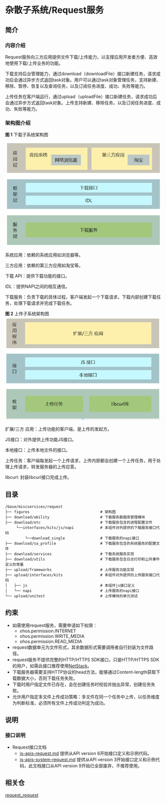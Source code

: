 

# 杂散子系统/Request服务
##  简介
### 内容介绍

Request服务向三方应用提供文件下载/上传能力，以支撑应用开发者方便、高效地使用下载/上传业务的功能。

下载支持后台管理能力，通过download（downloadFile）接口新建任务，请求成功后会通过异步方式返回task对象。用户可以通过task对象管理任务，支持新建、移除、暂停、恢复以及查询任务，以及订阅任务进度、成功、失败等能力。

上传任务在客户端运行，通过upload（uploadFile）接口新建任务，请求成功后会通过异步方式返回task对象。上传支持新建、移除任务，以及订阅任务进度、成功、失败等能力。

### 架构图介绍

**图 1** 下载子系统架构图

![](figures/download_archit.png "子系统架构图")

系统应用：依赖的系统应用如浏览器等。

三方应用：依赖的第三方应用如淘宝等。

下载 API：提供下载功能的接口。

IDL：提供NAPI之间的相互通信。

下载服务：负责下载的具体过程，客户端发起一个下载请求，下载内部创建下载任务，处理下载请求并完成下载任务。

**图 2** 上传子系统架构图
![](figures/upload_archit.png "子系统架构图")

扩展/三方 应用：上传功能的客户端，是上传的发起方。

JS接口：对外提供上传功能JS接口。

本地接口：上传本地文件的接口。

上传任务：客户端每发起一个上传请求，上传内部都会创建一个上传任务，用于处理上传请求，转发服务器的上传应答。

libcurl: 封装libcurl接口完成上传。

## 目录

```
/base/miscservices/request
├── figures                                # 架构图
├── download/ability                       # 下载服务数据库管理模块
├── download/etc 	                       # 下载服务包含的进程配置文件
	 └──interfaces/kits/js/napi            # 本组件对外提供的下载服务接口代码
		 └──download_single                # 下载服务的napi接口
├── download/sa_profile                    # 下载服务包含的系统服务的配置文件
├── download/services                      # 下载系统服务实现
├── download/utils                         # 下载服务包含日志打印和公共事件定义的常量
├── upload/frameworks                      # 上传服务功能实现
├── upload/interfaces/kits                 # 本组件对外提供的上传服务接口代码
│   ├── js                                 # 本组件js接口定义
│   └── napi                               # 上传服务的napi接口
└── upload/unitest                         # 上传模块的单元测试
```

##  约束

-   如需使用request服务，需要申请如下权限：
    -   ohos.permission.INTERNET
    -   ohos.permission.WRITE_MEDIA
    -   ohos.permission.READ_MEDIA
-   request数据单元为文件形式，其余数据形式需要调用者自行封装为文件路径。
-   request服务不提供完整的HTTP/HTTPS SDK接口，只是HTTP/HTTPS SDK 的用户，如需此接口推荐使用[NetStack](https://gitee.com/openharmony/communication_netstack)。
-   下载服务器需要支持HTTP协议的head方法，能够通过Content-length获取下载数据大小，否则下载任务失败。
-   下载时用户指定文件已存在，会在创建任务时校验并抛出异常，创建任务失败。
-   允许用户指定多文件上传成功策略：多文件在同一个任务中上传，以任务维度为判断标准，必须所有文件上传成功判定为成功。


##  说明
###  接口说明
-   Request接口文档
    -   [js-apis-request.md](https://gitee.com/openharmony/docs/blob/master/zh-cn/application-dev/reference/apis/js-apis-request.md) 提供从API version 6开始接口定义和示例代码。
    -   [js-apis-system-request.md](https://gitee.com/openharmony/docs/blob/master/zh-cn/application-dev/reference/apis/js-apis-system-request.md) 提供从API version 3开始接口定义和示例代码，此文档接口从API version 9开始已全部废弃，不推荐使用。



##  相关仓

[request_request](https://gitee.com/openharmony/request_request)